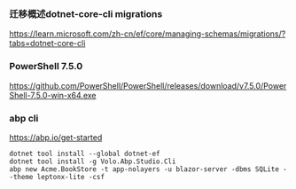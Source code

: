 
### 迁移概述dotnet-core-cli migrations
https://learn.microsoft.com/zh-cn/ef/core/managing-schemas/migrations/?tabs=dotnet-core-cli

### PowerShell 7.5.0
https://github.com/PowerShell/PowerShell/releases/download/v7.5.0/PowerShell-7.5.0-win-x64.exe

### abp cli
https://abp.io/get-started

```
dotnet tool install --global dotnet-ef
dotnet tool install -g Volo.Abp.Studio.Cli
abp new Acme.BookStore -t app-nolayers -u blazor-server -dbms SQLite --theme leptonx-lite -csf

```

<br>
<br>
<br>
<br>
